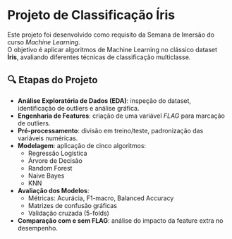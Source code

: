 # Projeto de Classificação Íris

Este projeto foi desenvolvido como requisito da Semana de Imersão do curso *Machine Learning*.  
O objetivo é aplicar algoritmos de Machine Learning no clássico dataset **Íris**, avaliando diferentes técnicas de classificação multiclasse.

## 🔍 Etapas do Projeto
- **Análise Exploratória de Dados (EDA)**: inspeção do dataset, identificação de outliers e análise gráfica.
- **Engenharia de Features**: criação de uma variável *FLAG* para marcação de outliers.
- **Pré-processamento**: divisão em treino/teste, padronização das variáveis numéricas.
- **Modelagem**: aplicação de cinco algoritmos:
  - Regressão Logística
  - Árvore de Decisão
  - Random Forest
  - Naive Bayes
  - KNN
- **Avaliação dos Modelos**:
  - Métricas: Acurácia, F1-macro, Balanced Accuracy
  - Matrizes de confusão gráficas
  - Validação cruzada (5-folds)
- **Comparação com e sem FLAG**: análise do impacto da feature extra no desempenho.
